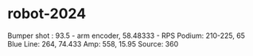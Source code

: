 ﻿# robot-2024
Bumper shot : 93.5 - arm encoder, 58.48333 - RPS
Podium: 210-225, 65
Blue Line: 264, 74.433
Amp: 558, 15.95
Source: 360

